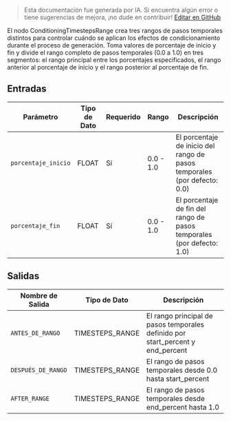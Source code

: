 > Esta documentación fue generada por IA. Si encuentra algún error o tiene sugerencias de mejora, ¡no dude en contribuir! [Editar en GitHub](https://github.com/Comfy-Org/embedded-docs/blob/main/comfyui_embedded_docs/docs/ConditioningTimestepsRange/es.md)

El nodo ConditioningTimestepsRange crea tres rangos de pasos temporales distintos para controlar cuándo se aplican los efectos de condicionamiento durante el proceso de generación. Toma valores de porcentaje de inicio y fin y divide el rango completo de pasos temporales (0.0 a 1.0) en tres segmentos: el rango principal entre los porcentajes especificados, el rango anterior al porcentaje de inicio y el rango posterior al porcentaje de fin.

## Entradas

| Parámetro | Tipo de Dato | Requerido | Rango | Descripción |
|-----------|-----------|----------|-------|-------------|
| `porcentaje_inicio` | FLOAT | Sí | 0.0 - 1.0 | El porcentaje de inicio del rango de pasos temporales (por defecto: 0.0) |
| `porcentaje_fin` | FLOAT | Sí | 0.0 - 1.0 | El porcentaje de fin del rango de pasos temporales (por defecto: 1.0) |

## Salidas

| Nombre de Salida | Tipo de Dato | Descripción |
|-------------|-----------|-------------|
| `ANTES_DE_RANGO` | TIMESTEPS_RANGE | El rango principal de pasos temporales definido por start_percent y end_percent |
| `DESPUÉS_DE_RANGO` | TIMESTEPS_RANGE | El rango de pasos temporales desde 0.0 hasta start_percent |
| `AFTER_RANGE` | TIMESTEPS_RANGE | El rango de pasos temporales desde end_percent hasta 1.0 |
